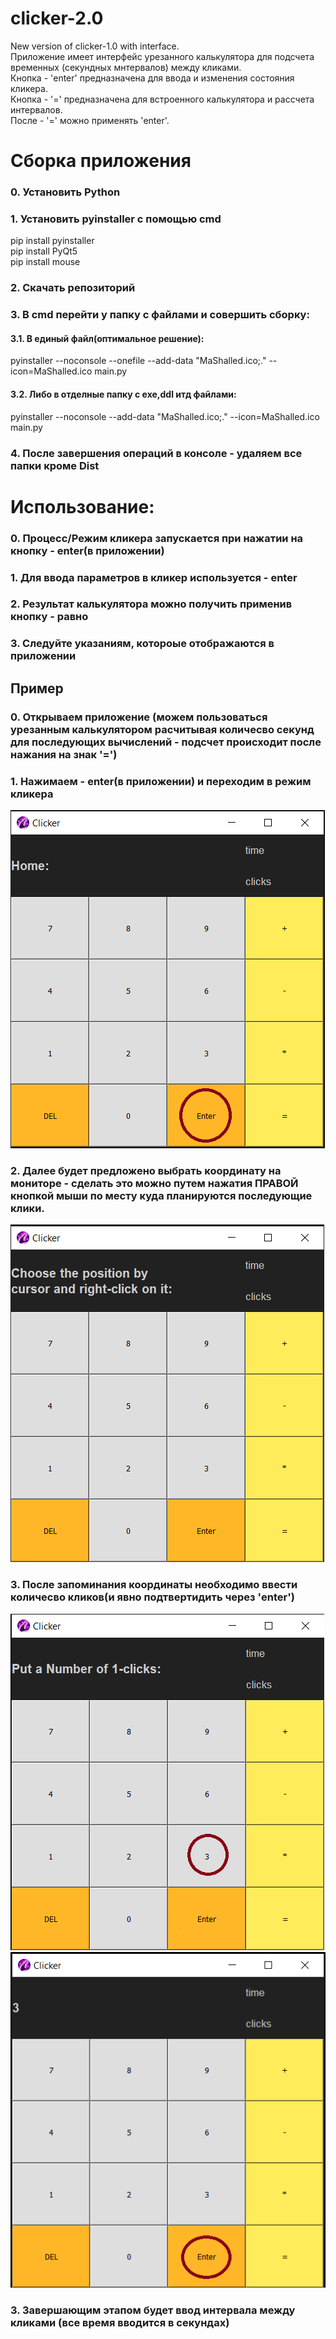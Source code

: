 # clicker-2.0
New version of clicker-1.0 with interface.  
Приложение имеет интерфейс урезанного калькулятора для подсчета временных (секундных мнтервалов) между кликами.   
Кнопка - 'enter' предназначена для ввода и изменения состояния кликера.   
Кнопка - '=' предназначена для встроенного калькулятора и рассчета интервалов.  
После - '=' можно применять 'enter'.   

# Сборка приложения 

### 0. Установить Python
  
### 1. Установить pyinstaller с помощью cmd
pip install pyinstaller  
pip install PyQt5   
pip install mouse 
  
### 2. Скачать репозиторий
  
### 3. В cmd перейти у папку с файлами и совершить сборку:

#### 3.1. В единый файл(оптимальное решение):
pyinstaller --noconsole --onefile --add-data "MaShalled.ico;." --icon=MaShalled.ico main.py

#### 3.2. Либо в отделные папку с exe,ddl итд файлами:
pyinstaller --noconsole --add-data "MaShalled.ico;." --icon=MaShalled.ico main.py
  
### 4. После завершения операций в консоле - удаляем все папки кроме Dist
  
  
# Использование:
### 0. Процесс/Режим кликера запускается при нажатии на кнопку - enter(в приложении)
  
### 1. Для ввода параметров в кликер используется - enter
  
### 2. Результат калькулятора можно получить применив кнопку - равно
  
### 3. Следуйте указаниям, котороые отображаются в приложении 
  
  
## Пример

### 0. Открываем приложение (можем пользоваться урезанным калькулятором расчитывая количесво секунд для последующих вычислений - подсчет происходит после нажания на знак '=')

### 1. Нажимаем - enter(в приложении) и переходим в режим кликера
![Image alt](https://github.com/sisyphhh/hello-world/blob/master/images/clicker-2.0/Снимок0.PNG)

### 2. Далее будет предложено выбрать координату на мониторе - сделать это можно путем нажатия ПРАВОЙ кнопкой мыши по месту куда планируются последующие клики.
![Image alt](https://github.com/sisyphhh/hello-world/blob/master/images/clicker-2.0/Снимок1.PNG)

### 3. После запоминания координаты необходимо ввести количесво кликов(и явно подтвертидить через 'enter')
![Image alt](https://github.com/sisyphhh/hello-world/blob/master/images/clicker-2.0/Снимок2.PNG)
![Image alt](https://github.com/sisyphhh/hello-world/blob/master/images/clicker-2.0/Снимок3.PNG)

### 3. Завершающим этапом будет ввод интервала между кликами (все время вводится в секундах)
